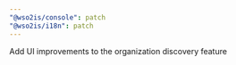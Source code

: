 ```yaml
---
"@wso2is/console": patch
"@wso2is/i18n": patch
---
```


Add UI improvements to the organization discovery feature
